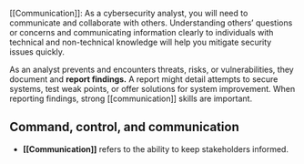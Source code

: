 [[Communication]]: As a cybersecurity analyst, you will need to communicate and collaborate with others. Understanding others’ questions or concerns and communicating information clearly to individuals with technical and non-technical knowledge will help you mitigate security issues quickly. 

As an analyst prevents and encounters threats, risks, or vulnerabilities, they document and **report findings.** A report might detail attempts to secure systems, test weak points, or offer solutions for system improvement. When reporting findings, strong [[communication]] skills are important.

## Command, control, and communication

- **[[Communication]]** refers to the ability to keep stakeholders informed.